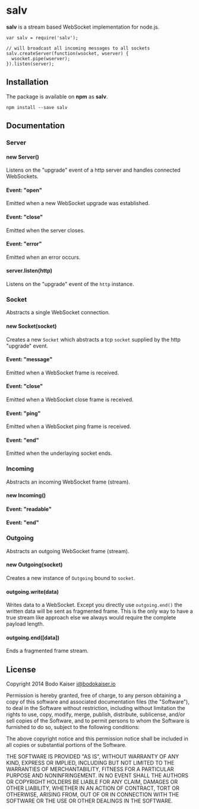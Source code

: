 # salv

**salv** is a stream based WebSocket implementation for node.js.

    var salv = require('salv');

    // will broadcast all incoming messages to all sockets
    salv.createServer(function(wsocket, wserver) {
      wsocket.pipe(wserver);
    }).listen(server);

## Installation

The package is available on **npm** as **salv**.

    npm install --save salv

## Documentation

### Server

#### new Server()

Listens on the "upgrade" event of a http server and handles connected
WebSockets.

#### Event: "open"

Emitted when a new WebSocket upgrade was established.

#### Event: "close"

Emitted when the server closes.

#### Event: "error"

Emitted when an error occurs.

#### server.listen(http)

Listens on the "upgrade" event of the `http` instance.

### Socket

Abstracts a single WebSocket connection.

#### new Socket(socket)

Creates a new `Socket` which abstracts a tcp `socket` supplied by the
http "upgrade" event.

#### Event: "message"

Emitted when a WebSocket frame is received.

#### Event: "close"

Emitted when a WebSocket close frame is received.

#### Event: "ping"

Emitted when a WebSocket ping frame is received.

#### Event: "end"

Emitted when the underlaying socket ends.

### Incoming

Abstracts an incoming WebSocket frame (stream).

#### new Incoming()

#### Event: "readable"

#### Event: "end"

### Outgoing

Abstracts an outgoing WebSocket frame (stream).

#### new Outgoing(socket)

Creates a new instance of `Outgoing` bound to `socket`.

#### outgoing.write(data)

Writes data to a WebSocket. Except you directly use `outgoing.end()` the
written data will be sent as fragmented frame. This is the only way to
have a true stream like approach else we always would require the
complete payload length.

#### outgoing.end([data])

Ends a fragmented frame stream.

## License

Copyright 2014 Bodo Kaiser <i@bodokaiser.io>

Permission is hereby granted, free of charge, to any person obtaining
a copy of this software and associated documentation files (the
"Software"), to deal in the Software without restriction, including
without limitation the rights to use, copy, modify, merge, publish,
distribute, sublicense, and/or sell copies of the Software, and to
permit persons to whom the Software is furnished to do so, subject to
the following conditions:

The above copyright notice and this permission notice shall be
included in all copies or substantial portions of the Software.

THE SOFTWARE IS PROVIDED "AS IS", WITHOUT WARRANTY OF ANY KIND,
EXPRESS OR IMPLIED, INCLUDING BUT NOT LIMITED TO THE WARRANTIES OF
MERCHANTABILITY, FITNESS FOR A PARTICULAR PURPOSE AND
NONINFRINGEMENT. IN NO EVENT SHALL THE AUTHORS OR COPYRIGHT HOLDERS BE
LIABLE FOR ANY CLAIM, DAMAGES OR OTHER LIABILITY, WHETHER IN AN ACTION
OF CONTRACT, TORT OR OTHERWISE, ARISING FROM, OUT OF OR IN CONNECTION
WITH THE SOFTWARE OR THE USE OR OTHER DEALINGS IN THE SOFTWARE.
